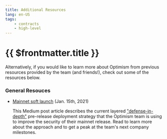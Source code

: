 ```yaml
---
title: Additional Resources
lang: en-US
tags:
    - contracts
    - high-level
---
```


# {{ $frontmatter.title }}

Alternatively, if you would like to learn more about Optimism from previous resources provided by the team (and friends!), check out some of the resources below.

### General Resouces

- [Mainnet soft launch](https://medium.com/ethereum-optimism/mainnet-soft-launch-7cacc0143cd5) (Jan. 15th, 2021)

    This Medium post article describes the current layered ["defense-in-depth"](https://en.wikipedia.org/wiki/Defense_in_depth_(computing)) pre-release deployment strategy that the Optimism team is using to improve the security of their mainnet release. Read to learn more about the approach and to get a peak at the team's next company milestones.
